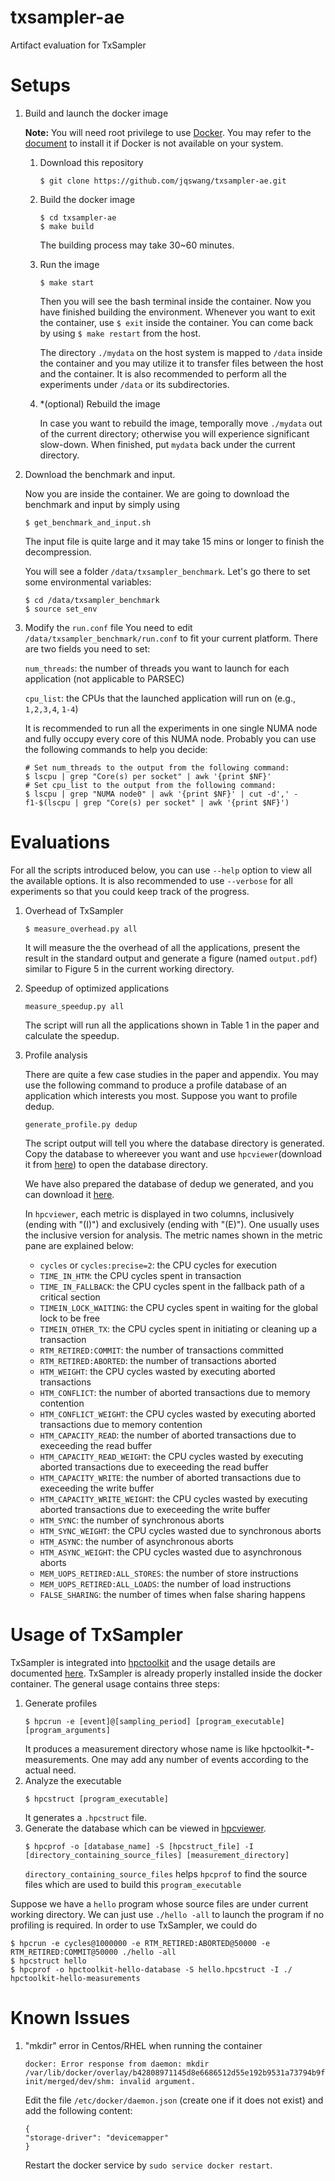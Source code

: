 txsampler-ae
========

Artifact evaluation for TxSampler

Setups
============

1. Build and launch the docker image
   
   **Note:** You will need root privilege to use [Docker](https://www.docker.com/).
   You may refer to the [document](https://docs.docker.com/install/#supported-platforms) to install it if Docker is not available on your system.
   1. Download this repository
    
       ```$ git clone https://github.com/jqswang/txsampler-ae.git```
    
   1. Build the docker image
       ```
       $ cd txsampler-ae
       $ make build
       ```
      The building process may take 30~60 minutes.
   1. Run the image
      ```
      $ make start
      ```
      Then you will see the bash terminal inside the container. Now you have finished building the environment.
      Whenever you want to exit the container, use ```$ exit``` inside the container. You can come back by using ```$ make restart``` from the host.
      
      The directory ```./mydata``` on the host system is mapped to ```/data``` inside the container and you may utilize it to transfer files between the host and the container. It is also recommended to perform all the experiments under ```/data``` or its subdirectories.
      
   1. *(optional) Rebuild the image
      
      In case you want to rebuild the image, temporally move ```./mydata``` out of the current directory; otherwise you will experience significant slow-down.
      When finished, put ```mydata``` back under the current directory.
      
1. Download the benchmark and input.
   
   Now you are inside the container.
   We are going to download the benchmark and input by simply using
   ```
   $ get_benchmark_and_input.sh
   ```
   The input file is quite large and it may take 15 mins or longer to finish the decompression.
   
   You will see a folder ```/data/txsampler_benchmark```.
   Let's go there to set some environmental variables:
   ```
   $ cd /data/txsampler_benchmark
   $ source set_env
   ```
1. Modify the ```run.conf``` file
   You need to edit ```/data/txsampler_benchmark/run.conf``` to fit your current platform. There are two fields you need to set:
   
   `num_threads`: the number of threads you want to launch for each application (not applicable to PARSEC)
   
   `cpu_list`: the CPUs that the launched application will run on (e.g., `1,2,3,4`, `1-4`)
   
   It is recommended to run all the experiments in one single NUMA node and fully occupy every core of this NUMA node. Probably you can use the following commands to help you decide:
   ```
   # Set num_threads to the output from the following command:
   $ lscpu | grep "Core(s) per socket" | awk '{print $NF}'
   # Set cpu_list to the output from the following command:
   $ lscpu | grep "NUMA node0" | awk '{print $NF}' | cut -d',' -f1-$(lscpu | grep "Core(s) per socket" | awk '{print $NF}')
   ```
   
   
   
Evaluations
============
For all the scripts introduced below, you can use `--help` option to view all the available options. It is also recommended to use `--verbose` for all experiments so that you could keep track of the progress.

1. Overhead of TxSampler
   ```
   $ measure_overhead.py all
   ```
   It will measure the the overhead of all the applications, present the result in the standard output and generate a figure (named ```output.pdf```) similar to Figure 5 in the current working directory.

1. Speedup of optimized applications
   ```
   measure_speedup.py all
   ```
   The script will run all the applications shown in Table 1 in the paper and calculate the speedup.

1. Profile analysis

   There are quite a few case studies in the paper and appendix.
   You may use the following command to produce a profile database of an application which interests you most.
   Suppose you want to profile dedup.
   ```
   generate_profile.py dedup
   ```
   The script output will tell you where the database directory is generated.
   Copy the database to whereever you want and use `hpcviewer`(download it from [here](http://hpctoolkit.org/software.html)) to open the database directory.
   
   We have also prepared the database of dedup we generated, and you can download it [here](https://drive.google.com/open?id=1uKVT9eNEJ6MimwYtGFDF_-Xsmd2DOdo_). 
   
   In `hpcviewer`, each metric is displayed in two columns, inclusively (ending with "(I)") and exclusively (ending with "(E)").
   One usually uses the inclusive version for analysis.
   The metric names shown in the metric pane are explained below:
   * `cycles` or `cycles:precise=2`: the CPU cycles for execution
   * `TIME_IN_HTM`: the CPU cycles spent in transaction
   * `TIME_IN_FALLBACK`: the CPU cycles spent in the fallback path of a critical section
   * `TIMEIN_LOCK_WAITING`: the CPU cycles spent in waiting for the global lock to be free
   * `TIMEIN_OTHER_TX`: the CPU cycles spent in initiating or cleaning up a transaction
   * `RTM_RETIRED:COMMIT`: the number of transactions committed
   * `RTM_RETIRED:ABORTED`: the number of transactions aborted
   * `HTM_WEIGHT`: the CPU cycles wasted by executing aborted transactions
   * `HTM_CONFLICT`: the number of aborted transactions due to memory contention
   * `HTM_CONFLICT_WEIGHT`: the CPU cycles wasted by executing aborted transactions due to memory contention
   * `HTM_CAPACITY_READ`: the number of aborted transactions due to execeeding the read buffer
   * `HTM_CAPACITY_READ_WEIGHT`: the CPU cycles wasted by executing aborted transactions due to execeeding the read buffer
   * `HTM_CAPACITY_WRITE`: the number of aborted transactions due to execeeding the write buffer
   * `HTM_CAPACITY_WRITE_WEIGHT`: the CPU cycles wasted by executing aborted transactions due to execeeding the write buffer
   * `HTM_SYNC`: the number of synchronous aborts
   * `HTM_SYNC_WEIGHT`: the CPU cycles wasted due to synchronous aborts
   * `HTM_ASYNC`: the number of asynchronous aborts
   * `HTM_ASYNC_WEIGHT`: the CPU cycles wasted due to asynchronous aborts
   * `MEM_UOPS_RETIRED:ALL_STORES`: the number of store instructions
   * `MEM_UOPS_RETIRED:ALL_LOADS`: the number of load instructions
   * `FALSE_SHARING`: the number of times when false sharing happens

Usage of TxSampler
============
TxSampler is integrated into [hpctoolkit](http://hpctoolkit.org/) and the usage details are documented [here](http://hpctoolkit.org/manual/HPCToolkit-users-manual.pdf).
TxSampler is already properly installed inside the docker container.
The general usage contains three steps:
1. Generate profiles
   ```
   $ hpcrun -e [event]@[sampling_period] [program_executable] [program_arguments]
   ```
   It produces a measurement directory whose name is like hpctoolkit-*-measurements.
   One may add any number of events according to the actual need.
1. Analyze the executable
   ```
   $ hpcstruct [program_executable]
   ```
   It generates a ```.hpcstruct``` file.
1. Generate the database which can be viewed in [hpcviewer](http://hpctoolkit.org/download/hpcviewer/).
   ```
   $ hpcprof -o [database_name] -S [hpcstruct_file] -I [directory_containing_source_files] [measurement_directory]
   ```
   ```directory_containing_source_files``` helps ```hpcprof``` to find the source files which are used to build this ```program_executable```
   
Suppose we have a ```hello``` program whose source files are under current working directory.
We can just use ```./hello -all``` to launch the program if no profiling is required.
In order to use TxSampler, we could do
```
$ hpcrun -e cycles@1000000 -e RTM_RETIRED:ABORTED@50000 -e RTM_RETIRED:COMMIT@50000 ./hello -all
$ hpcstruct hello
$ hpcprof -o hpctoolkit-hello-database -S hello.hpcstruct -I ./ hpctoolkit-hello-measurements
```




Known Issues
============
1. "mkdir" error in Centos/RHEL when running the container

   ```
   docker: Error response from daemon: mkdir /var/lib/docker/overlay/b42808971145d8e6686512d55e192b9531a73794b9f30c7ae02941781bc91776-init/merged/dev/shm: invalid argument.
   ```
   Edit the file ```/etc/docker/daemon.json``` (create one if it does not exist) and add the following content:
   ```
   {
   "storage-driver": "devicemapper"
   }
   ```
   Restart the docker service by ```sudo service docker restart```.
